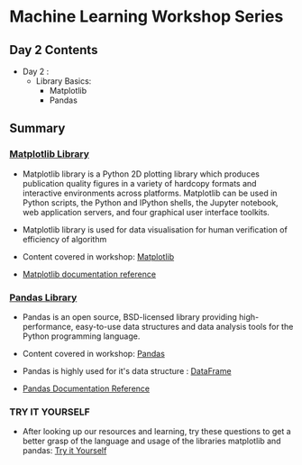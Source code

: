 # Machine Learning Workshop Series

## Day 2 Contents

* Day 2 :
  * Library Basics:
    * Matplotlib
    * Pandas

## Summary
  
### [Matplotlib Library](https://matplotlib.org/)

* Matplotlib library is a Python 2D plotting library which produces publication quality figures in a variety of hardcopy formats and interactive environments across platforms. Matplotlib can be used in Python scripts, the Python and IPython shells, the Jupyter notebook, web application servers, and four graphical user interface toolkits.

* Matplotlib library is used for data visualisation for human verification of efficiency of algorithm

* Content covered in workshop: [Matplotlib](./Matplotlib.ipynb)

* [Matplotlib documentation reference](https://matplotlib.org/api/index.html)

### [Pandas Library](https://pandas.pydata.org/index.html)

* Pandas is an open source, BSD-licensed library providing high-performance, easy-to-use data structures and data analysis tools for the Python programming language.

* Content covered in workshop: [Pandas](./pandas_ex.py)

* Pandas is highly used for it's data structure : [DataFrame](https://pandas.pydata.org/pandas-docs/stable/reference/frame.html)

* [Pandas Documentation Reference](https://pandas.pydata.org/pandas-docs/stable/reference/index.html)

### TRY IT YOURSELF

* After looking up our resources and learning, try these questions to get a better grasp of the language and usage of the libraries matplotlib and pandas: [Try it Yourself](https://github.com/MozNeurons/ML-Workshop/blob/Day-2/Try-it-yourself/Try-it-yourself.md)
